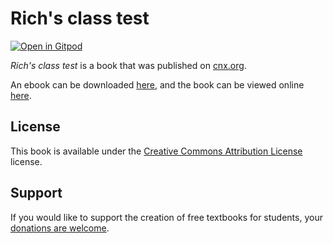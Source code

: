 # Rich's class test

[![Open in Gitpod](https://gitpod.io/button/open-in-gitpod.svg)](https://gitpod.io/from-referrer/)

_Rich's class test_ is a book that was published on [cnx.org](https://cnx.org/).

An ebook can be downloaded [here](https://github.com/cnx-user-books/cnxbook-rich-s-class-test/releases/latest), and the book can be viewed online [here](https://github.com/cnx-user-books/cnxbook-rich-s-class-test/releases/latest).

## License
This book is available under the [Creative Commons Attribution License](./LICENSE) license.

## Support
If you would like to support the creation of free textbooks for students, your [donations are welcome](https://riceconnect.rice.edu/donation/support-openstax-banner).
